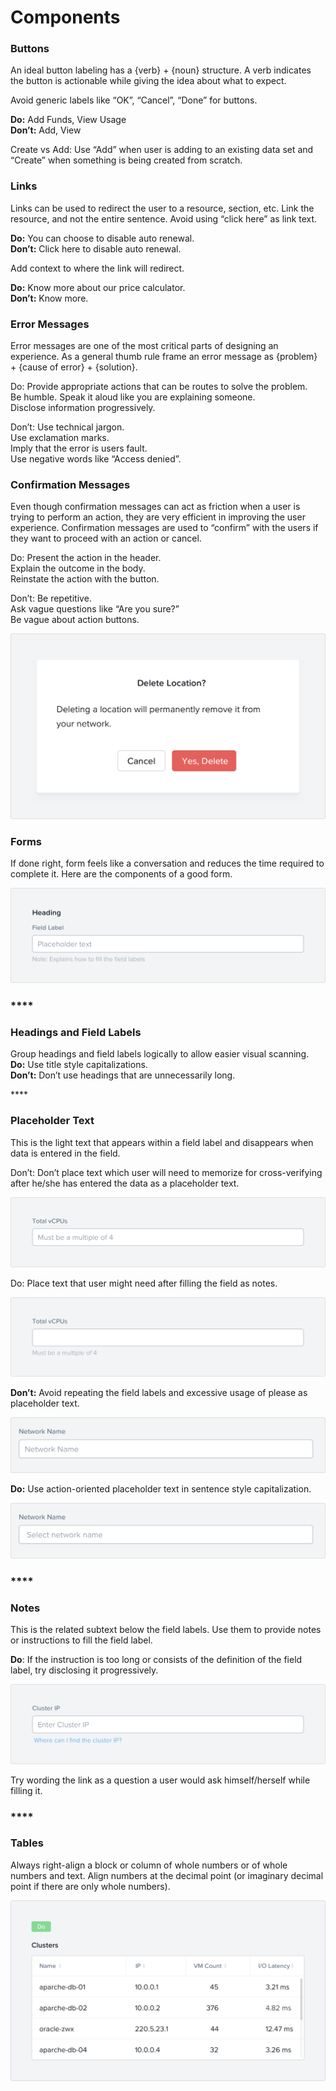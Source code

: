 # Components

### **Buttons**

An ideal button labeling has a {verb} + {noun} structure. A verb indicates the button is actionable while giving the idea about what to expect.

Avoid generic labels like “OK”, “Cancel”, “Done” for buttons.

**Do:** Add Funds, View Usage  
**Don’t:** Add, View

Create vs Add: Use “Add” when user is adding to an existing data set and “Create” when something is being created from scratch.

###  **Links**

Links can be used to redirect the user to a resource, section, etc. Link the resource, and not the entire sentence. Avoid using “click here” as link text.

**Do:** You can choose to disable auto renewal.  
**Don’t:** Click here to disable auto renewal.

Add context to where the link will redirect.

**Do:** Know more about our price calculator.  
**Don’t:** Know more.



### **Error Messages**

Error messages are one of the most critical parts of designing an experience. As a general thumb rule frame an error message as {problem} + {cause of error} + {solution}.

Do: Provide appropriate actions that can be routes to solve the problem.  
Be humble. Speak it aloud like you are explaining someone.  
Disclose information progressively.

Don’t: Use technical jargon.  
Use exclamation marks.  
Imply that the error is users fault.  
Use negative words like “Access denied”.



### **Confirmation Messages**

Even though confirmation messages can act as friction when a user is trying to perform an action, they are very efficient in improving the user experience. Confirmation messages are used to “confirm” with the users if they want to proceed with an action or cancel.

Do: Present the action in the header.  
Explain the outcome in the body.  
Reinstate the action with the button.

Don’t: Be repetitive.  
Ask vague questions like “Are you sure?”  
Be vague about action buttons.

![](../.gitbook/assets/0.png)

#### 

### **Forms**

If done right, form feels like a conversation and reduces the time required to complete it. Here are the components of a good form.

![](../.gitbook/assets/1%20%281%29.png)

### \*\*\*\*

### **Headings and Field Labels**

Group headings and field labels logically to allow easier visual scanning.  
**Do:** Use title style capitalizations.  
**Don’t:** Don’t use headings that are unnecessarily long.

\*\*\*\*

### **Placeholder Text**

This is the light text that appears within a field label and disappears when data is entered in the field.

Don’t: Don’t place text which user will need to memorize for cross-verifying after he/she has entered the data as a placeholder text.

![](../.gitbook/assets/2.png)

Do: Place text that user might need after filling the field as notes.

![](../.gitbook/assets/3%20%281%29.png)

**Don’t:** Avoid repeating the field labels and excessive usage of please as placeholder text.

![](../.gitbook/assets/4%20%281%29.png)

  
**Do:** Use action-oriented placeholder text in sentence style capitalization.

![](../.gitbook/assets/5%20%281%29.png)

### \*\*\*\*

### **Notes**

This is the related subtext below the field labels. Use them to provide notes or instructions to fill the field label.

**Do**: If the instruction is too long or consists of the definition of the field label, try disclosing it progressively.

![](../.gitbook/assets/6%20%281%29.png)

Try wording the link as a question a user would ask himself/herself while filling it.

### \*\*\*\*

### **Tables**

Always right-align a block or column of whole numbers or of whole numbers and text. Align numbers at the decimal point \(or imaginary decimal point if there are only whole numbers\).

![](../.gitbook/assets/7%20%281%29.png)

